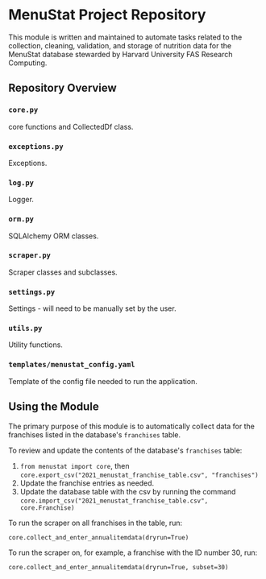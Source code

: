 # MenuStat Project Repository

This module is written and maintained to automate tasks related to the collection, cleaning, validation, and storage of nutrition data for the MenuStat database stewarded by Harvard University FAS Research Computing.


## Repository Overview

### `core.py`
core functions and CollectedDf class.

### `exceptions.py`
Exceptions.

### `log.py`
Logger.

### `orm.py`
SQLAlchemy ORM classes.

### `scraper.py`
Scraper classes and subclasses.

### `settings.py`
Settings - will need to be manually set by the user.

### `utils.py`
Utility functions.

### `templates/menustat_config.yaml`
Template of the config file needed to run the application.

## Using the Module
The primary purpose of this module is to automatically collect data for the franchises listed in the database's `franchises` table.

To review and update the contents of the database's `franchises` table:
1. `from menustat import core`, then `core.export_csv("2021_menustat_franchise_table.csv", "franchises")`
2. Update the franchise entries as needed.
3. Update the database table with the csv by running the command `core.import_csv("2021_menustat_franchise_table.csv", core.Franchise)`

To run the scraper on all franchises in the table, run:

    core.collect_and_enter_annualitemdata(dryrun=True)

To run the scraper on, for example, a franchise with the ID number 30, run:

    core.collect_and_enter_annualitemdata(dryrun=True, subset=30)

